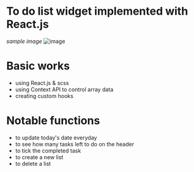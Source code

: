# To do list widget implemented with React.js

*sample image*
![image](https://user-images.githubusercontent.com/80735337/115409600-cf29b100-a1e9-11eb-9772-2021a66ea230.png)

# Basic works
  
- using React.js & scss
- using Context API to control array data
- creating custom hooks

# Notable functions

- to update today's date everyday
- to see how many tasks left to do on the header
- to tick the completed task
- to create a new list
- to delete a list
